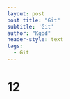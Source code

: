 ```yaml
--- 
layout: post
post title: "Git" 
subtitle: 'Git' 
author: "Kgod" 
header-style: text 
tags: 
  - Git 
---
```

# 12